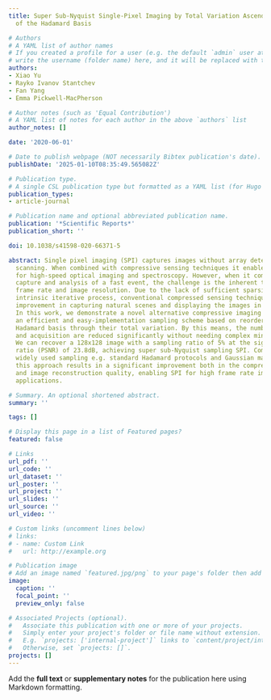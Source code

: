 ```yaml
---
title: Super Sub-Nyquist Single-Pixel Imaging by Total Variation Ascending Ordering
  of the Hadamard Basis

# Authors
# A YAML list of author names
# If you created a profile for a user (e.g. the default `admin` user at `content/authors/admin/`), 
# write the username (folder name) here, and it will be replaced with their full name and linked to their profile.
authors:
- Xiao Yu
- Rayko Ivanov Stantchev
- Fan Yang
- Emma Pickwell-MacPherson

# Author notes (such as 'Equal Contribution')
# A YAML list of notes for each author in the above `authors` list
author_notes: []

date: '2020-06-01'

# Date to publish webpage (NOT necessarily Bibtex publication's date).
publishDate: '2025-01-10T08:35:49.565082Z'

# Publication type.
# A single CSL publication type but formatted as a YAML list (for Hugo requirements).
publication_types:
- article-journal

# Publication name and optional abbreviated publication name.
publication: '*Scientific Reports*'
publication_short: ''

doi: 10.1038/s41598-020-66371-5

abstract: Single pixel imaging (SPI) captures images without array detectors or raster
  scanning. When combined with compressive sensing techniques it enables novel solutions
  for high-speed optical imaging and spectroscopy. However, when it comes to the real-time
  capture and analysis of a fast event, the challenge is the inherent trade-off between
  frame rate and image resolution. Due to the lack of sufficient sparsity and the
  intrinsic iterative process, conventional compressed sensing techniques have limited
  improvement in capturing natural scenes and displaying the images in real time.
  In this work, we demonstrate a novel alternative compressive imaging approach employing
  an efficient and easy-implementation sampling scheme based on reordering the deterministic
  Hadamard basis through their total variation. By this means, the number of measurements
  and acquisition are reduced significantly without needing complex minimization algorithms.
  We can recover a 128x128 image with a sampling ratio of 5% at the signal peak signal-to-noise
  ratio (PSNR) of 23.8dB, achieving super sub-Nyquist sampling SPI. Compared to other
  widely used sampling e.g. standard Hadamard protocols and Gaussian matrix methods,
  this approach results in a significant improvement both in the compression ratio
  and image reconstruction quality, enabling SPI for high frame rate imaging or video
  applications.

# Summary. An optional shortened abstract.
summary: ''

tags: []

# Display this page in a list of Featured pages?
featured: false

# Links
url_pdf: ''
url_code: ''
url_dataset: ''
url_poster: ''
url_project: ''
url_slides: ''
url_source: ''
url_video: ''

# Custom links (uncomment lines below)
# links:
# - name: Custom Link
#   url: http://example.org

# Publication image
# Add an image named `featured.jpg/png` to your page's folder then add a caption below.
image:
  caption: ''
  focal_point: ''
  preview_only: false

# Associated Projects (optional).
#   Associate this publication with one or more of your projects.
#   Simply enter your project's folder or file name without extension.
#   E.g. `projects: ['internal-project']` links to `content/project/internal-project/index.md`.
#   Otherwise, set `projects: []`.
projects: []
---
```


Add the **full text** or **supplementary notes** for the publication here using Markdown formatting.
